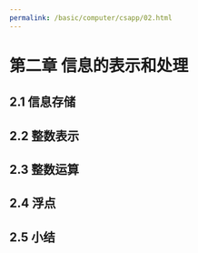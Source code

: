 ```yaml
---
permalink: /basic/computer/csapp/02.html
---
```


# 第二章 信息的表示和处理

## 2.1 信息存储

## 2.2 整数表示

## 2.3 整数运算

## 2.4 浮点

## 2.5 小结
